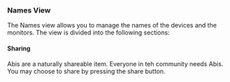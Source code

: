 <!-- markdownlint-disable MD041 -->

### Names View

The Names view allows you to manage the names of the devices and the monitors. The view is divided into the following sections:

#### Sharing

Abis are a naturally shareable item. Everyone in teh community needs Abis. You may choose to share by pressing the share button.

